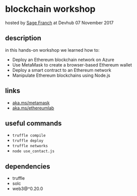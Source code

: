 # blockchain workshop

hosted by [Sage Franch](https://twitter.com/theTrendyTechie) at Devhub
07 November 2017

## description

in this hands-on workshop we learned how to:
- Deploy an Ethereum blockchain network on Azure
- Use MetaMask to create a browser-based Ethereum wallet
- Deploy a smart contract to an Ethereum network
- Manipulate Ethereum blockchains using Node.js

## links
* [aka.ms/metamask](http://aka.ms/metamask)
* [aka.ms/ethereumlab](http://aka.ms/ethereumlab)

## useful commands
- `truffle compile`
- `truffle deploy`
- `truffle networks`
- `node use_contact.js`

## dependencies
- truffle
- solc
- web3@^0.20.0
